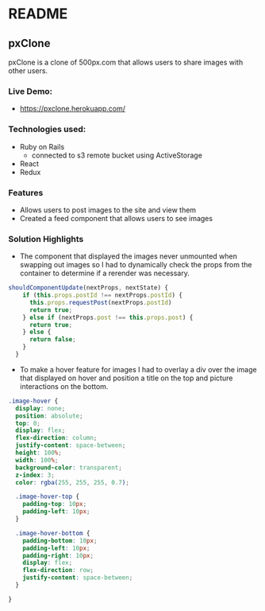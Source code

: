 # README

## pxClone

pxClone is a clone of 500px.com that allows users to share images with other users.

### Live Demo: 
  * https://pxclone.herokuapp.com/

### Technologies used:
* Ruby on Rails
  * connected to s3 remote bucket using ActiveStorage
* React 
* Redux

### Features

* Allows users to post images to the site and view them
* Created a feed component that allows users to see images

### Solution Highlights

* The component that displayed the images never unmounted when swapping out images so I had to dynamically check the props from the container to determine if a rerender was necessary.

```js
shouldComponentUpdate(nextProps, nextState) {
    if (this.props.postId !== nextProps.postId) {
      this.props.requestPost(nextProps.postId)
      return true;
    } else if (nextProps.post !== this.props.post) {
      return true;
    } else {
      return false;
    }
  }
  ```

  * To make a hover feature for images I had to overlay a div over the image that displayed on hover and position a title on the top and picture interactions on the bottom.

  ```scss
  .image-hover {
    display: none;
    position: absolute;
    top: 0;
    display: flex;
    flex-direction: column;
    justify-content: space-between;
    height: 100%;
    width: 100%;
    background-color: transparent;
    z-index: 3;
    color: rgba(255, 255, 255, 0.7);

    .image-hover-top {
      padding-top: 10px;
      padding-left: 10px;
    }

    .image-hover-bottom {
      padding-bottom: 10px;
      padding-left: 10px;
      padding-right: 10px;
      display: flex;
      flex-direction: row;
      justify-content: space-between;
    }

}
```
